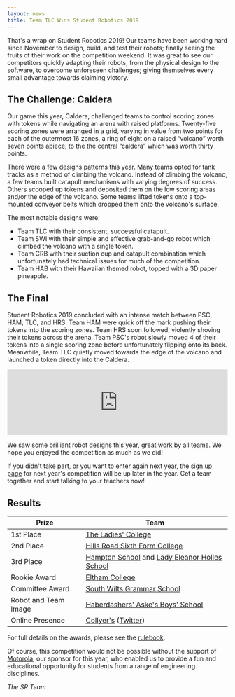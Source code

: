 ```yaml
---
layout: news
title: Team TLC Wins Student Robotics 2019
---
```


<!--{% include figure.html
           src="/images/content/news/sr2019/image.jpg"
           caption="" %}

{% include figure.html
           class="right"
           src="/images/content/news/sr2019/image.jpg"
           caption="" %}-->

That's a wrap on Student Robotics 2019! Our teams have been working hard since November to design, build, and test their robots; finally seeing the fruits of their work on the competition weekend. It was great to see our competitors quickly adapting their robots, from the physical design to the software, to overcome unforeseen challenges; giving themselves every small advantage towards claiming victory.

The Challenge: Caldera
----------------------

Our game this year, Caldera, challenged teams to control scoring zones with tokens while navigating an arena with raised platforms. Twenty-five scoring zones were arranged in a grid, varying in value from two points for each of the outermost 16 zones, a ring of eight on a raised “volcano” worth seven points apiece, to the the central “caldera” which was worth thirty points.

There were a few designs patterns this year. Many teams opted for tank tracks as a method of climbing the volcano. Instead of climbing the volcano, a few teams built catapult mechanisms with varying degrees of success. Others scooped up tokens and deposited them on the low scoring areas and/or the edge of the volcano. Some teams lifted tokens onto a top-mounted conveyor belts which dropped them onto the volcano's surface.

The most notable designs were:

- Team TLC with their consistent, successful catapult.
- Team SWI with their simple and effective grab-and-go robot which climbed the volcano with a single token.
- Team CRB with their suction cup and catapult combination which unfortunately had technical issues for much of the competition.
- Team HAB with their Hawaiian themed robot, topped with a 3D paper pineapple.

The Final
---------

Student Robotics 2019 concluded with an intense match between PSC, HAM, TLC, and HRS. Team HAM were quick off the mark pushing their tokens into the scoring zones. Team HRS soon followed, violently shoving their tokens across the arena. Team PSC's robot slowly moved 4 of their tokens into a single scoring zone before unfortunately flipping onto its back. Meanwhile, Team TLC quietly moved towards the edge of the volcano and launched a token directly into the Caldera.

<!-- Video of Final -->
<iframe
  class="center video"
  src="https://www.youtube.com/embed/gOeP96OngE0"
  frameborder="0"
  width="100%"
  allowfullscreen
  >
</iframe>

We saw some brilliant robot designs this year, great work by all teams. We hope you enjoyed the competition as much as we did!

If you didn't take part, or you want to enter again next year, the [sign up page](/schools/how_to_enter) for next year's competition will be up later in the year. Get a team together and start talking to your teachers now!

Results
-------

|        Prize          |            Team
|-----------------------|-----------------------------------------------
| 1st Place             | [The Ladies' College](http://www.ladiescollege.com/)
| 2nd Place             | [Hills Road Sixth Form College](http://www.hillsroad.ac.uk/)
| 3rd Place             | [Hampton School](https://hamptonschool.org.uk/) and [Lady Eleanor Holles School](https://www.lehs.org.uk/)
| Rookie Award          | [Eltham College](https://www.elthamcollege.london/)
| Committee Award       | [South Wilts Grammar School](https://www.swgs.wilts.sch.uk/)
| Robot and Team Image  | [Haberdashers' Aske's Boys' School](https://www.habsboys.org.uk/)
| Online Presence       | [Collyer's](https://www.collyers.ac.uk/) ([Twitter](https://twitter.com/CollyersRobots))

For full details on the awards, please see the [rulebook](/docs/resources/2019/rulebook.pdf).

Of course, this competition would not be possible without the support of [Motorola](https://www.motorolasolutions.com/en_us/about/company-overview/corporate-responsibility/motorola-solutions-foundation.html), our sponsor for this year, who enabled us to provide a fun and educational opportunity for students from a range of engineering disciplines. 

<!--Media
-----

Photos can be found on the Student Robotics 2019 Competition [Flickr group](http://www.flickr.com/groups/sr2019/).-->

_The SR Team_


